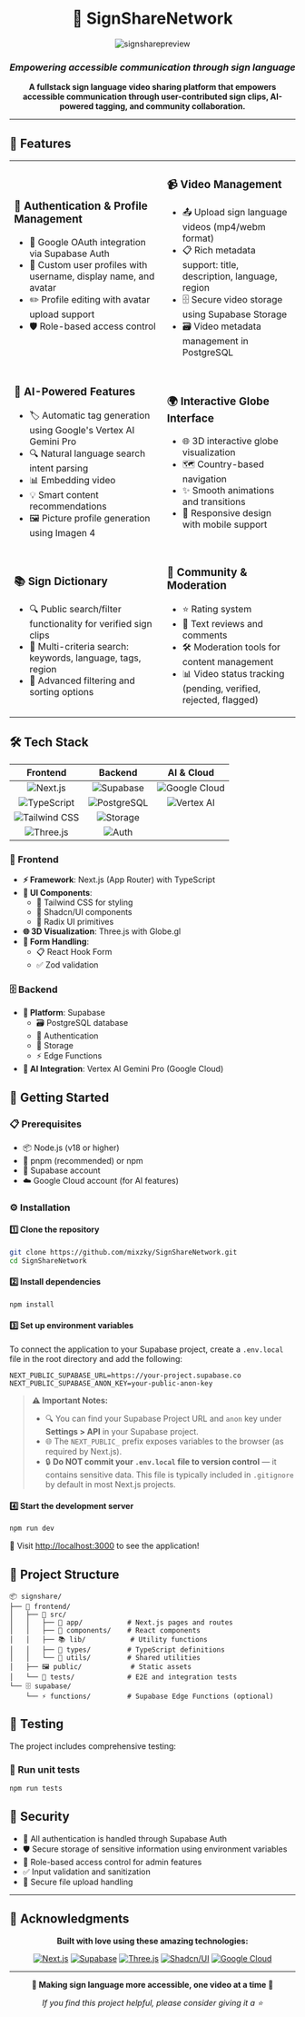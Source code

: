<div align="center">

# 🤟 SignShareNetwork

<img  alt="signsharepreview" src="https://github.com/user-attachments/assets/322d40f7-f6fb-456b-a8e9-92855591f776" />

### _Empowering accessible communication through sign language_

**A fullstack sign language video sharing platform that empowers accessible communication through user-contributed sign clips, AI-powered tagging, and community collaboration.**

---

</div>

## 🌟 Features

<table>
<tr>
<td>

### 🔐 Authentication & Profile Management

- 🚀 Google OAuth integration via Supabase Auth
- 👤 Custom user profiles with username, display name, and avatar
- ✏️ Profile editing with avatar upload support
- 🛡️ Role-based access control

</td>
<td>

### 📹 Video Management

- 📤 Upload sign language videos (mp4/webm format)
- 📋 Rich metadata support: title, description, language, region
- 🗄️ Secure video storage using Supabase Storage
- 🗃️ Video metadata management in PostgreSQL

</td>
</tr>
<tr>
<td>

### 🤖 AI-Powered Features

- 🏷️ Automatic tag generation using Google's Vertex AI Gemini Pro
- 🔍 Natural language search intent parsing
- 📊 Embedding video
- 💡 Smart content recommendations
- 🖼️ Picture profile generation using Imagen 4

</td>
<td>

### 🌍 Interactive Globe Interface

- 🌐 3D interactive globe visualization
- 🗺️ Country-based navigation
- ✨ Smooth animations and transitions
- 📱 Responsive design with mobile support

</td>
</tr>
<tr>
<td>

### 📚 Sign Dictionary

- 🔍 Public search/filter functionality for verified sign clips
- 🎯 Multi-criteria search: keywords, language, tags, region
- 🔧 Advanced filtering and sorting options

</td>
<td>

### 👥 Community & Moderation

- ⭐ Rating system
- 💬 Text reviews and comments
- 🛠️ Moderation tools for content management
- 📊 Video status tracking (pending, verified, rejected, flagged)

</td>
</tr>
</table>

## 🛠️ Tech Stack

<div align="center">

|                                                      **Frontend**                                                       |                                                    **Backend**                                                    |                                                      **AI & Cloud**                                                       |
| :---------------------------------------------------------------------------------------------------------------------: | :---------------------------------------------------------------------------------------------------------------: | :-----------------------------------------------------------------------------------------------------------------------: |
|         ![Next.js](https://img.shields.io/badge/Next.js-black?style=for-the-badge&logo=next.js&logoColor=white)         |    ![Supabase](https://img.shields.io/badge/Supabase-3ECF8E?style=for-the-badge&logo=supabase&logoColor=white)    | ![Google Cloud](https://img.shields.io/badge/Google%20Cloud-4285F4?style=for-the-badge&logo=google-cloud&logoColor=white) |
|    ![TypeScript](https://img.shields.io/badge/TypeScript-007ACC?style=for-the-badge&logo=typescript&logoColor=white)    | ![PostgreSQL](https://img.shields.io/badge/PostgreSQL-316192?style=for-the-badge&logo=postgresql&logoColor=white) |       ![Vertex AI](https://img.shields.io/badge/Vertex%20AI-4285F4?style=for-the-badge&logo=google&logoColor=white)       |
| ![Tailwind CSS](https://img.shields.io/badge/Tailwind_CSS-38B2AC?style=for-the-badge&logo=tailwind-css&logoColor=white) |     ![Storage](https://img.shields.io/badge/Storage-3ECF8E?style=for-the-badge&logo=supabase&logoColor=white)     |                                                                                                                           |
|       ![Three.js](https://img.shields.io/badge/Three.js-black?style=for-the-badge&logo=three.js&logoColor=white)        |        ![Auth](https://img.shields.io/badge/Auth-3ECF8E?style=for-the-badge&logo=supabase&logoColor=white)        |                                                                                                                           |

</div>

### 🎨 Frontend

- **⚡ Framework**: Next.js (App Router) with TypeScript
- **🎨 UI Components**:
  - 🌈 Tailwind CSS for styling
  - 🧩 Shadcn/UI components
  - 🔧 Radix UI primitives
- **🌐 3D Visualization**: Three.js with Globe.gl
- **📝 Form Handling**:
  - 📋 React Hook Form
  - ✅ Zod validation

### 🗄️ Backend

- **🚀 Platform**: Supabase
  - 🗃️ PostgreSQL database
  - 🔐 Authentication
  - 📁 Storage
  - ⚡ Edge Functions
- **🤖 AI Integration**: Vertex AI Gemini Pro (Google Cloud)

## 🚀 Getting Started

### 📋 Prerequisites

- 📦 Node.js (v18 or higher)
- 🔧 pnpm (recommended) or npm
- 🔗 Supabase account
- ☁️ Google Cloud account (for AI features)

### ⚙️ Installation

#### 1️⃣ **Clone the repository**

```bash
git clone https://github.com/mixzky/SignShareNetwork.git
cd SignShareNetwork
```

#### 2️⃣ **Install dependencies**

```bash
npm install
```

#### 3️⃣ **Set up environment variables**

To connect the application to your Supabase project, create a `.env.local` file in the root directory and add the following:

```env
NEXT_PUBLIC_SUPABASE_URL=https://your-project.supabase.co
NEXT_PUBLIC_SUPABASE_ANON_KEY=your-public-anon-key
```

> **⚠️ Important Notes:**
>
> - 🔍 You can find your Supabase Project URL and `anon` key under **Settings > API** in your Supabase project.
> - 🌐 The `NEXT_PUBLIC_` prefix exposes variables to the browser (as required by Next.js).
> - 🔒 **Do NOT commit your `.env.local` file to version control** — it contains sensitive data. This file is typically included in `.gitignore` by default in most Next.js projects.

#### 4️⃣ **Start the development server**

```bash
npm run dev
```

🎉 Visit [http://localhost:3000](http://localhost:3000) to see the application!

## 📁 Project Structure

```
📦 signshare/
├── 🎨 frontend/
│   ├── 📂 src/
│   │   ├── 📄 app/           # Next.js pages and routes
│   │   ├── 🧩 components/    # React components
│   │   ├── 📚 lib/           # Utility functions
│   │   ├── 📝 types/         # TypeScript definitions
│   │   └── 🔧 utils/         # Shared utilities
│   ├── 🖼️ public/            # Static assets
│   └── 🧪 tests/             # E2E and integration tests
└── 🗄️ supabase/
    └── ⚡ functions/         # Supabase Edge Functions (optional)
```

## 🧪 Testing

The project includes comprehensive testing:

### 🔬 Run unit tests

```bash
npm run tests
```

## 🔐 Security

- 🔑 All authentication is handled through Supabase Auth
- 🛡️ Secure storage of sensitive information using environment variables
- 👮 Role-based access control for admin features
- ✅ Input validation and sanitization
- 📁 Secure file upload handling

---

## 🙏 Acknowledgments

<div align="center">

**Built with love using these amazing technologies:**

[![Next.js](https://img.shields.io/badge/Next.js-000000?style=for-the-badge&logo=nextdotjs&logoColor=white)](https://nextjs.org/)
[![Supabase](https://img.shields.io/badge/Supabase-181818?style=for-the-badge&logo=supabase&logoColor=white)](https://supabase.com/)
[![Three.js](https://img.shields.io/badge/Three.js-000000?style=for-the-badge&logo=three.js&logoColor=white)](https://globe.gl/)
[![Shadcn/UI](https://img.shields.io/badge/Shadcn/UI-000000?style=for-the-badge&logo=shadcnui&logoColor=white)](https://ui.shadcn.com/)
[![Google Cloud](https://img.shields.io/badge/Google_Cloud-4285F4?style=for-the-badge&logo=google-cloud&logoColor=white)](https://cloud.google.com/)

</div>

<div align="center">

---

**🤟 Making sign language more accessible, one video at a time 🤟**

_If you find this project helpful, please consider giving it a ⭐_

</div>
